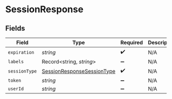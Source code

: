 # SessionResponse


## Fields

| Field                                                                           | Type                                                                            | Required                                                                        | Description                                                                     |
| ------------------------------------------------------------------------------- | ------------------------------------------------------------------------------- | ------------------------------------------------------------------------------- | ------------------------------------------------------------------------------- |
| `expiration`                                                                    | *string*                                                                        | :heavy_check_mark:                                                              | N/A                                                                             |
| `labels`                                                                        | Record<string, *string*>                                                        | :heavy_minus_sign:                                                              | N/A                                                                             |
| `sessionType`                                                                   | [SessionResponseSessionType](../../models/shared/sessionresponsesessiontype.md) | :heavy_check_mark:                                                              | N/A                                                                             |
| `token`                                                                         | *string*                                                                        | :heavy_minus_sign:                                                              | N/A                                                                             |
| `userId`                                                                        | *string*                                                                        | :heavy_minus_sign:                                                              | N/A                                                                             |